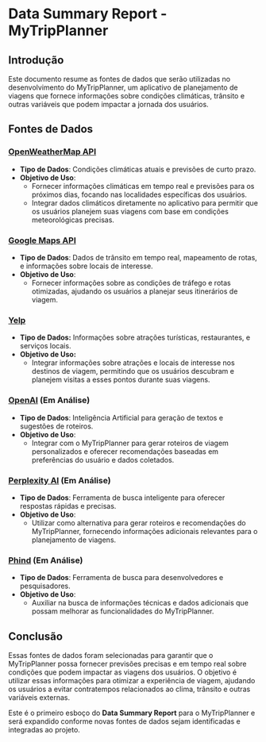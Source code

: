 # Data Summary Report \- MyTripPlanner

## Introdução

Este documento resume as fontes de dados que serão utilizadas no desenvolvimento do MyTripPlanner, um aplicativo de planejamento de viagens que fornece informações sobre condições climáticas, trânsito e outras variáveis que podem impactar a jornada dos usuários.

## Fontes de Dados

### [OpenWeatherMap API](https://www.geeksforgeeks.org/python-find-current-weather-of-any-city-using-openweathermap-api/)

* **Tipo de Dados**: Condições climáticas atuais e previsões de curto prazo.  
* **Objetivo de Uso**:  
  * Fornecer informações climáticas em tempo real e previsões para os próximos dias, focando nas localidades específicas dos usuários.  
  * Integrar dados climáticos diretamente no aplicativo para permitir que os usuários planejem suas viagens com base em condições meteorológicas precisas.

### [Google Maps API](https://developers.google.com/maps/apis-by-platform?hl=pt-br)

* **Tipo de Dados**: Dados de trânsito em tempo real, mapeamento de rotas, e informações sobre locais de interesse.  
* **Objetivo de Uso**:  
  * Fornecer informações sobre as condições de tráfego e rotas otimizadas, ajudando os usuários a planejar seus itinerários de viagem.

### [Yelp](https://www.yelp.com.br/s%C3%A3o-paulo)

*   
  **Tipo de Dados:** Informações sobre atrações turísticas, restaurantes, e serviços locais.  
* **Objetivo de Uso:**  
  * Integrar informações sobre atrações e locais de interesse nos destinos de viagem, permitindo que os usuários descubram e planejem visitas a esses pontos durante suas viagens.

### [OpenAI](https://openai.com/) (Em Análise)

* **Tipo de Dados**: Inteligência Artificial para geração de textos e sugestões de roteiros.  
* **Objetivo de Uso**:  
  * Integrar com o MyTripPlanner para gerar roteiros de viagem personalizados e oferecer recomendações baseadas em preferências do usuário e dados coletados.

### [Perplexity AI](https://www.perplexity.ai/) (Em Análise)

* **Tipo de Dados**: Ferramenta de busca inteligente para oferecer respostas rápidas e precisas.  
* **Objetivo de Uso**:  
  * Utilizar como alternativa para gerar roteiros e recomendações do MyTripPlanner, fornecendo informações adicionais relevantes para o planejamento de viagens.

### [Phind](https://www.phind.com/) (Em Análise)

* **Tipo de Dados**: Ferramenta de busca para desenvolvedores e pesquisadores.  
* **Objetivo de Uso**:  
  * Auxiliar na busca de informações técnicas e dados adicionais que possam melhorar as funcionalidades do MyTripPlanner.

## Conclusão

Essas fontes de dados foram selecionadas para garantir que o MyTripPlanner possa fornecer previsões precisas e em tempo real sobre condições que podem impactar as viagens dos usuários. O objetivo é utilizar essas informações para otimizar a experiência de viagem, ajudando os usuários a evitar contratempos relacionados ao clima, trânsito e outras variáveis externas.

Este é o primeiro esboço do **Data Summary Report** para o MyTripPlanner e será expandido conforme novas fontes de dados sejam identificadas e integradas ao projeto.